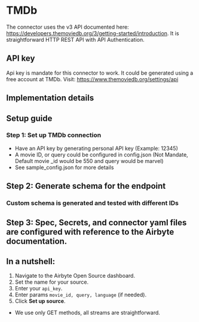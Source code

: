 # TMDb

The connector uses the v3 API documented here: https://developers.themoviedb.org/3/getting-started/introduction. It is
straightforward HTTP REST API with API Authentication. 

## API key

Api key is mandate for this connector to work. It could be generated using a free account at TMDb. Visit: https://www.themoviedb.org/settings/api

## Implementation details

## Setup guide

### Step 1: Set up TMDb connection

- Have an API key by generating personal API key (Example: 12345)
- A movie ID, or query could be configured in config.json (Not Mandate, Default movie _id would be 550 and query would be marvel)
- See sample_config.json for more details

## Step 2: Generate schema for the endpoint

### Custom schema is generated and tested with different IDs

## Step 3: Spec, Secrets, and connector yaml files are configured with reference to the Airbyte documentation.

## In a nutshell:

1. Navigate to the Airbyte Open Source dashboard.
2. Set the name for your source.
3. Enter your `api_key`.
5. Enter params `movie_id, query, language` (if needed).
6. Click **Set up source**.

 * We use only GET methods, all streams are straightforward.

